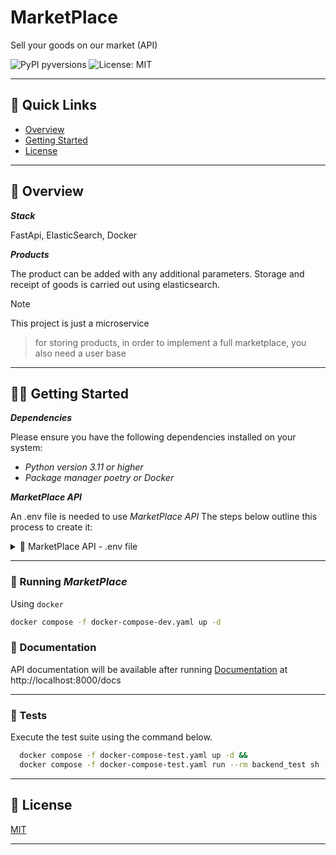# MarketPlace

Sell your goods on our market (API)

![PyPI pyversions](https://img.shields.io/badge/python-3.11-blue)
![License: MIT](https://img.shields.io/github/license/eli64s/readme-ai?color=blueviolet)

---

## 🔗 Quick Links
* [Overview](#-overview)
* [Getting Started](#-getting-started)
* [License](#-license)

---

## 🔭 Overview
***Stack***

FastApi, ElasticSearch, Docker

***Products***

The product can be added with any additional parameters. 
Storage and receipt of goods is carried out using elasticsearch.

> [!NOTE]
This project is just a microservice 
> for storing products, in order to implement
> a full marketplace, you also need a user base
>
---
## 👩‍💻 Getting Started

***Dependencies***

Please ensure you have the following dependencies installed on your system:

- *Python version 3.11 or higher*
- *Package manager poetry or Docker*


***MarketPlace API***

An  .env file is needed to use *MarketPlace API*
The steps below outline this process to create it:

<details closed><summary>🔐 MarketPlace API - .env file</summary>
You need to create variables to connect to the database in the .env file

For example:

- *ES_PORT: 9200*
- *ES_DATABASE: es*

</details>


---


### 🚀 Running *MarketPlace*

Using `docker`

```bash
docker compose -f docker-compose-dev.yaml up -d
```

### 📝 Documentation

API documentation will be available after running
[Documentation](http://localhost:8000/docs) at http://localhost:8000/docs

---

### 🧪 Tests

Execute the test suite using the command below.

```bash
  docker compose -f docker-compose-test.yaml up -d &&
  docker compose -f docker-compose-test.yaml run --rm backend_test sh -c 'pytest'
```

---

## 📄 License

[MIT](https://github.com/eli64s/readme-ai/blob/main/LICENSE)

---
